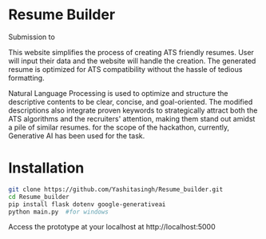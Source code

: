 # **Resume Builder**
Submission to 

This website simplifies the process of creating ATS friendly resumes. User will input their data and the website will handle the creation. The generated resume is optimized for ATS compatibility without the hassle of tedious formatting.

Natural Language Processing is used to optimize and structure the descriptive contents to be clear, concise, and goal-oriented. The modified descriptions also integrate proven keywords to strategically attract both the ATS algorithms and the recruiters' attention, making them stand out amidst a pile of similar resumes. for the scope of the hackathon, currently, Generative AI has been used for the task.

# Installation

```bash
git clone https://github.com/Yashitasingh/Resume_builder.git
cd Resume_builder
pip install flask dotenv google-generativeai
python main.py  #for windows
```

Access the prototype at your localhost at http://localhost:5000